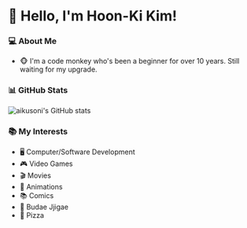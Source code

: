 # 👋 Hello, I'm Hoon-Ki Kim!

### 💻 About Me
- 🐵 I'm a code monkey who's been a beginner for over 10 years. Still waiting for my upgrade.
  
### 📊 GitHub Stats
![aikusoni's GitHub stats](https://github-readme-stats.vercel.app/api?username=aikusoni&show_icons=true&theme=radical)

### 📚 My Interests
- 🖥️ Computer/Software Development
- 🎮 Video Games
- 🎬 Movies
- 🎨 Animations
- 📚 Comics
- 🍲 Budae Jjigae
- 🍕 Pizza
